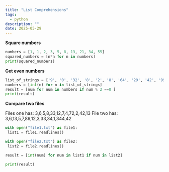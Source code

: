 ```yaml
---
title: "List Comprehensions"
tags:
  - python
description: ""
date: 2025-05-29
---
```



 **Square numbers**

```python
numbers = [1, 1, 2, 3, 5, 8, 13, 21, 34, 55]
squared_numbers = [n*n for n in numbers]
print(squared_numbers)
```

**Get even numbers**

```python
list_of_strings = ['9', '0', '32', '8', '2', '8', '64', '29', '42', '99']
numbers = [int(n) for n in list_of_strings]
result = [num for num in numbers if num % 2 ==0 ]
print(result)
```

**Compare two files**

Files one has: 3,6,5,8,33,12,7,4,72,2,42,13
File two has: 3,6,13,5,7,89,12,3,33,34,1,344,42

```python
with open("file1.txt") as file1:
 list1 = file1.readlines()

with open("file2.txt") as file2:
 list2 = file2.readlines()

result = [int(num) for num in list1 if num in list2]

print(result)
```


